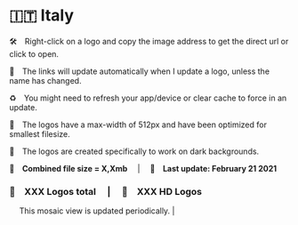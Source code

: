 🇮🇹 Italy
===============

🛠 Right-click on a logo and copy the image address to get the direct url or click to open.

🔗 The links will update automatically when I update a logo, unless the name has changed.

♻️ You might need to refresh your app/device or clear cache to force in an update.

📐 The logos have a max-width of 512px and have been optimized for smallest filesize.

🖤 The logos are created specifically to work on dark backgrounds.

💾 __Combined file size = X,Xmb__  |  📅 __Last update: February 21 2021__  

### 🎨 __XXX Logos total__  |  💎 __XXX HD Logos__  

 
This mosaic view is updated periodically.
|







[space]:https://raw.githubusercontent.com/Tapiosinn/tv-logos/master/misc/%CE%A9/space-1500.png
